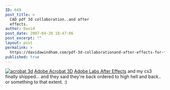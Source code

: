 ```yaml
---
ID: 649
post_title: >
  CAD pdf 3d collaboration..and after
  effects.
author: David
post_date: 2007-04-20 18:47:06
post_excerpt: ""
layout: post
permalink: >
  https://davidawindham.com/pdf-3d-collaborationand-after-effects-for-free/
published: true
---
```

<a href="http://labs.adobe.com/technologies/acrobat3d_version8/"><img src="http://www.davidwindham.org/images/acrobat3d.png" alt="acrobat 3d" /></a>
<a href="http://labs.adobe.com/technologies/acrobat3d_version8/">Adobe Acrobat 3D</a>
<a href="http://labs.adobe.com/technologies/aftereffectscs3/">Adobe Labs After Effects</a>
and my cs3 finally shipped... and they said they're back ordered to high hell and back.. or something to that extent. :)
